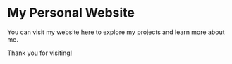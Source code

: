 # My Personal Website

You can visit my website [here](https://khachdallak02.github.io/khachdallak) to explore my projects and learn more about me.

Thank you for visiting!
